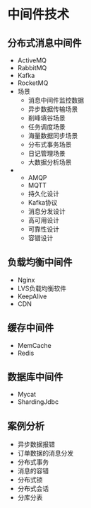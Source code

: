 # 中间件技术

## 分布式消息中间件

- ActiveMQ
- RabbitMQ
- Kafka
- RocketMQ
- 场景
  - 消息中间件监控数据
  - 异步数据传输场景
  - 削峰填谷场景
  - 任务调度场景
  - 海量数据同步场景
  - 分布式事务场景
  - 日记管理场景
  - 大数据分析场景
- 
  - AMQP
  - MQTT
  - 持久化设计
  - Kafka协议
  - 消息分发设计
  - 高可用设计
  - 可靠性设计
  - 容错设计
  


## 负载均衡中间件

- Nginx
- LVS负载均衡软件
- KeepAlive
- CDN

## 缓存中间件

- MemCache
- Redis

## 数据库中间件

- Mycat
- ShardingJdbc

## 案例分析

- 异步数据报错
- 订单数据的消息分发
- 分布式事务
- 消息的容错
- 分布式锁
- 分布式会话
- 分库分表